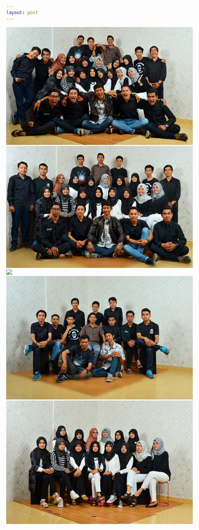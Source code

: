 ```yaml
---
layout: post
---
```

<img src="/images/HPE_2372.jpg" class="fit image">
<img src="/images/HPE_2351.jpg" class="fit image">
<img src="/images/HPE_2359.jpg" class="fit image">
<img src="/images/HPE_2393.jpg" class="fit image">
<img src="/images/HPE_2373.jpg" class="fit image">
